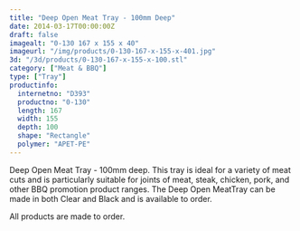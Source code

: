 ```yaml
---
title: "Deep Open Meat Tray - 100mm Deep"
date: 2014-03-17T00:00:00Z
draft: false
imagealt: "0-130 167 x 155 x 40"
imageurl: "/img/products/0-130-167-x-155-x-401.jpg"
3d: "/3d/products/0-130-167-x-155-x-100.stl"
category: ["Meat & BBQ"]
type: ["Tray"]
productinfo:
  internetno: "D393"
  productno: "0-130"
  length: 167
  width: 155
  depth: 100
  shape: "Rectangle"
  polymer: "APET-PE"
---
```

Deep Open Meat Tray - 100mm deep. This tray is ideal for a variety of meat cuts and is particularly suitable for joints of meat, steak, chicken, pork, and other BBQ promotion product ranges. The Deep Open MeatTray can be made in both Clear and Black and is available to order.

All products are made to order.